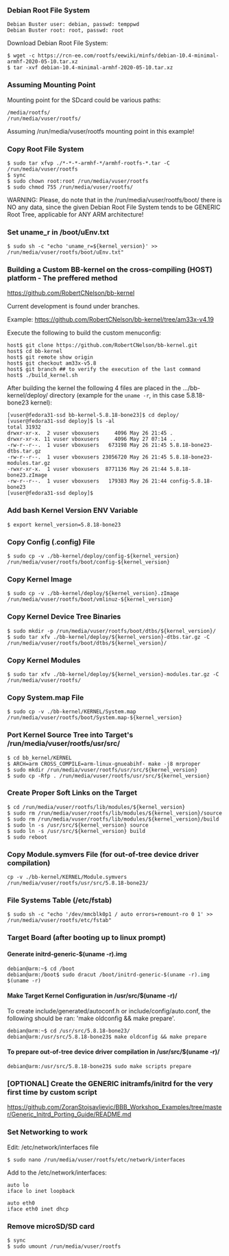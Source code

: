 ### Debian Root File System

	Debian Buster user: debian, passwd: temppwd
	Debian Buster root: root, passwd: root

Download Debian Root File System:

	$ wget -c https://rcn-ee.com/rootfs/eewiki/minfs/debian-10.4-minimal-armhf-2020-05-10.tar.xz
	$ tar -xvf debian-10.4-minimal-armhf-2020-05-10.tar.xz

### Assuming Mounting Point

Mounting point for the SDcard could be various paths:

	/media/rootfs/
	/run/media/vuser/rootfs/

Assuming /run/media/vuser/rootfs mounting point in this example!

### Copy Root File System

	$ sudo tar xfvp ./*-*-*-armhf-*/armhf-rootfs-*.tar -C /run/media/vuser/rootfs
	$ sync
	$ sudo chown root:root /run/media/vuser/rootfs
	$ sudo chmod 755 /run/media/vuser/rootfs/

WARNING: Please, do note that in the /run/media/vuser/rootfs/boot/ there is NO
any data, since the given Debian Root File System tends to be GENERIC Root
Tree, applicable for ANY ARM architecture!

### Set uname_r in /boot/uEnv.txt

	$ sudo sh -c "echo 'uname_r=${kernel_version}' >> /run/media/vuser/rootfs/boot/uEnv.txt"

### Building a Custom BB-kernel on the cross-compiling (HOST) platform - The preffered method
https://github.com/RobertCNelson/bb-kernel

Current development is found under branches.

Example: https://github.com/RobertCNelson/bb-kernel/tree/am33x-v4.19

Execute the following to build the custom menuconfig:

	host$ git clone https://github.com/RobertCNelson/bb-kernel.git
	host$ cd bb-kernel
	host$ git remote show origin
	host$ git checkout am33x-v5.8
	host$ git branch ## to verify the execution of the last command
	host$ ./build_kernel.sh

After building the kernel the following 4 files are placed in the .../bb-kernel/deploy/
directory (example for the `uname -r`, in this case 5.8.18-bone23 kernel):

	[vuser@fedora31-ssd bb-kernel-5.8.18-bone23]$ cd deploy/
	[vuser@fedora31-ssd deploy]$ ls -al
	total 31932
	drwxr-xr-x.  2 vuser vboxusers     4096 May 26 21:45 .
	drwxr-xr-x. 11 vuser vboxusers     4096 May 27 07:14 ..
	-rw-r--r--.  1 vuser vboxusers   673198 May 26 21:45 5.8.18-bone23-dtbs.tar.gz
	-rw-r--r--.  1 vuser vboxusers 23056720 May 26 21:45 5.8.18-bone23-modules.tar.gz
	-rwxr-xr-x.  1 vuser vboxusers  8771136 May 26 21:44 5.8.18-bone23.zImage
	-rw-r--r--.  1 vuser vboxusers   179383 May 26 21:44 config-5.8.18-bone23
	[vuser@fedora31-ssd deploy]$

### Add bash Kernel Version ENV Variable

	$ export kernel_version=5.8.18-bone23

### Copy Config (.config) File

	$ sudo cp -v ./bb-kernel/deploy/config-${kernel_version} /run/media/vuser/rootfs/boot/config-${kernel_version}

### Copy Kernel Image

	$ sudo cp -v ./bb-kernel/deploy/${kernel_version}.zImage /run/media/vuser/rootfs/boot/vmlinuz-${kernel_version}

### Copy Kernel Device Tree Binaries

	$ sudo mkdir -p /run/media/vuser/rootfs/boot/dtbs/${kernel_version}/
	$ sudo tar xfv ./bb-kernel/deploy/${kernel_version}-dtbs.tar.gz -C /run/media/vuser/rootfs/boot/dtbs/${kernel_version}/

### Copy Kernel Modules

	$ sudo tar xfv ./bb-kernel/deploy/${kernel_version}-modules.tar.gz -C /run/media/vuser/rootfs/

### Copy System.map File

	$ sudo cp -v ./bb-kernel/KERNEL/System.map /run/media/vuser/rootfs/boot/System.map-${kernel_version}

### Port Kernel Source Tree into Target's /run/media/vuser/rootfs/usr/src/

	$ cd bb_kernel/KERNEL
	$ ARCH=arm CROSS_COMPILE=arm-linux-gnueabihf- make -j8 mrproper
	$ sudo mkdir /run/media/vuser/rootfs/usr/src/${kernel_version}
	$ sudo cp -Rfp . /run/media/vuser/rootfs/usr/src/${kernel_version}

### Create Proper Soft Links on the Target

	$ cd /run/media/vuser/rootfs/lib/modules/${kernel_version}
	$ sudo rm /run/media/vuser/rootfs/lib/modules/${kernel_version}/source
	$ sudo rm /run/media/vuser/rootfs/lib/modules/${kernel_version}/build
	$ sudo ln -s /usr/src/${kernel_version} source
	$ sudo ln -s /usr/src/${kernel_version}	build
	$ sudo reboot

### Copy Module.symvers File (for out-of-tree device driver compilation)

	cp -v ./bb-kernel/KERNEL/Module.symvers /run/media/vuser/rootfs/usr/src/5.8.18-bone23/

### File Systems Table (/etc/fstab)

	$ sudo sh -c "echo '/dev/mmcblk0p1 / auto errors=remount-ro 0 1' >> /run/media/vuser/rootfs/etc/fstab"

### Target Board (after booting up to linux prompt)

#### Generate initrd-generic-$(uname -r).img

	debian@arm:~$ cd /boot
	debian@arm:/boot$ sudo dracut /boot/initrd-generic-$(uname -r).img $(uname -r)

#### Make Target Kernel Configuration in /usr/src/$(uname -r)/

To create include/generated/autoconf.h or include/config/auto.conf, the following should be ran: 'make oldconfig && make prepare'.

	debian@arm:~$ cd /usr/src/5.8.18-bone23/
	debian@arm:/usr/src/5.8.18-bone23$ make oldconfig && make prepare

#### To prepare out-of-tree device driver compilation in /usr/src/$(uname -r)/

	debian@arm:/usr/src/5.8.18-bone23$ sudo make scripts prepare

### [OPTIONAL] Create the GENERIC initramfs/initrd for the very first time by custom script
https://github.com/ZoranStojsavljevic/BBB_Workshop_Examples/tree/master/Generic_Initrd_Porting_Guide/README.md

### Set Networking to work

Edit: /etc/network/interfaces file

	$ sudo nano /run/media/vuser/rootfs/etc/network/interfaces

Add to the /etc/network/interfaces:

	auto lo
	iface lo inet loopback

	auto eth0
	iface eth0 inet dhcp

### Remove microSD/SD card

	$ sync
	$ sudo umount /run/media/vuser/rootfs
